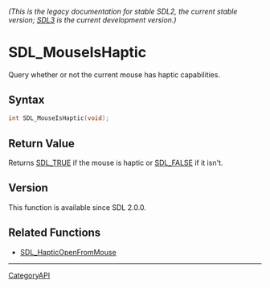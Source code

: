 ###### (This is the legacy documentation for stable SDL2, the current stable version; [SDL3](https://wiki.libsdl.org/SDL3/) is the current development version.)
# SDL_MouseIsHaptic

Query whether or not the current mouse has haptic capabilities.

## Syntax

```c
int SDL_MouseIsHaptic(void);

```

## Return Value

Returns [SDL_TRUE](SDL_TRUE.md) if the mouse is haptic or
[SDL_FALSE](SDL_FALSE.md) if it isn't.

## Version

This function is available since SDL 2.0.0.

## Related Functions

* [SDL_HapticOpenFromMouse](SDL_HapticOpenFromMouse.md)

----
[CategoryAPI](CategoryAPI.md)
